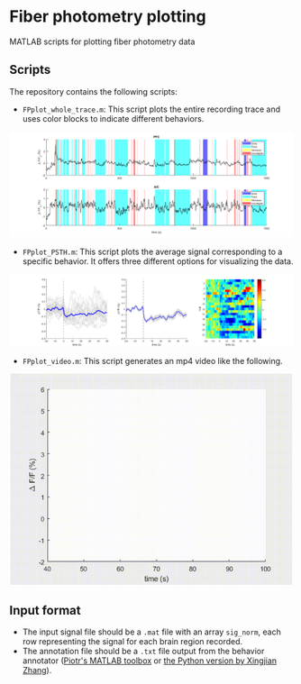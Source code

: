 # Fiber photometry plotting
MATLAB scripts for plotting fiber photometry data

## Scripts
The repository contains the following scripts:
- `FPplot_whole_trace.m`: This script plots the entire recording trace and uses color blocks to indicate different behaviors.

![Example whole FP trace](https://github.com/tianboqi/fiberphotometry_plotting/blob/main/img/example_whole_trace.bmp)

- `FPplot_PSTH.m`: This script plots the average signal corresponding to a specific behavior. It offers three different options for visualizing the data.

![Example PSTH](https://github.com/tianboqi/fiberphotometry_plotting/blob/main/img/example_psth.bmp)

- `FPplot_video.m`: This script generates an mp4 video like the following.

<p align="center">
  <img src="https://github.com/tianboqi/fiberphotometry_plotting/blob/main/img/example_video.gif" alt="animated" width="500">
</p>

## Input format
- The input signal file should be a `.mat` file with an array `sig_norm`, each row representing the signal for each brain region recorded.
- The annotation file should be a `.txt` file output from the behavior annotator ([Piotr's MATLAB toolbox](https://github.com/pdollar/toolbox) or [the Python version by Xingjian Zhang](https://github.com/hsingchien/Bannotator)). 

